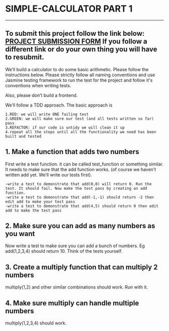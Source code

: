# SIMPLE-CALCULATOR PART 1
---
To submit this project follow the link below:
[PROJECT SUBMISSION FORM](https://forms.gle/BuwjpJ6briu1ppwG9)
If you follow a different link or do your own thing you will have to resubmit.
---
We’ll build a calculator to do some basic arithmetic. Please follow the instructions below.
Please strictly follow all naming conventions and use Jasmine testing framework to run the test for the project and follow it's conventions when writing tests.

Also, please don’t build a frontend.

We’ll follow a TDD approach. The basic approach is

    1.RED: we will write ONE failing test
    2.GREEN: we will make sure our test (and all tests written so far) pass
    3.REFACTOR: if our code is untidy we will clean it up
    4.repeat all the steps until all the functionality we need has been built and tested

## 1. Make a function that adds two numbers

First write a test function. it can be called test_function or something similar. It needs to make sure that the add function works. (of course we haven’t written add yet. We’ll write our tests first).

    -write a test to demonstrate that add(0,0) will return 0. Run the test. It should fail. Now make the test pass by creating an add function.
    -write a test to demonstrate that add(-1,-1) should return -2 then edit add to make your test pass
    -write a test to demonstrate that add(4,5) should return 9 then edit add to make the test pass

## 2. Make sure you can add as many numbers as you want

Now write a test to make sure you can add a bunch of numbers. Eg add(1,2,3,4) should return 10. Think of the tests yourself.

## 3. Create a multiply function that can multiply 2 numbers

multiply(1,2) and other similar combinations should work. Run with it.

## 4. Make sure multiply can handle multiple numbers

multiply(1,2,3,4) should work.
